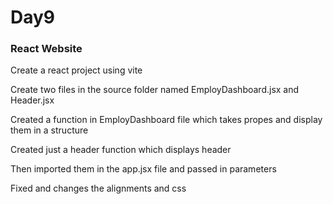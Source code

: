 # Day9

### React Website

Create a react project using vite

Create two files in the source folder named EmployDashboard.jsx and Header.jsx

Created a function in EmployDashboard file which takes propes and display them in a structure

Created just a header function which displays header

Then imported them in the app.jsx file and passed in parameters 

Fixed and changes the alignments and css

